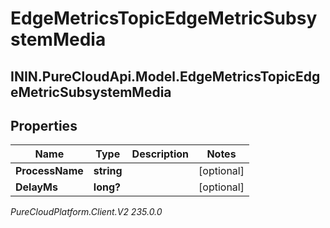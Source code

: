 # EdgeMetricsTopicEdgeMetricSubsystemMedia

## ININ.PureCloudApi.Model.EdgeMetricsTopicEdgeMetricSubsystemMedia

## Properties

|Name | Type | Description | Notes|
|------------ | ------------- | ------------- | -------------|
| **ProcessName** | **string** |  | [optional] |
| **DelayMs** | **long?** |  | [optional] |



_PureCloudPlatform.Client.V2 235.0.0_
